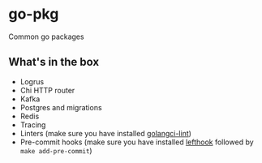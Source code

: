 # go-pkg

Common go packages

## What's in the box

- Logrus
- Chi HTTP router
- Kafka
- Postgres and migrations
- Redis
- Tracing
- Linters (make sure you have installed [golangci-lint](https://golangci-lint.run/usage/install/#local-installation))
- Pre-commit hooks (make sure you have installed [lefthook](https://github.com/evilmartians/lefthook/blob/master/docs/other.md#installation) followed by `make add-pre-commit`)

